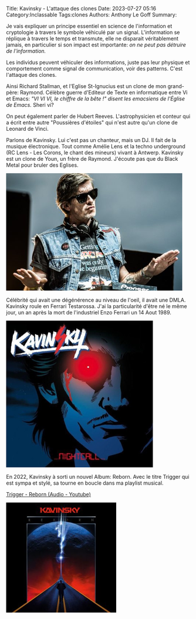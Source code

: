 Title: Kavinsky - L'attaque des clones
Date: 2023-07-27 05:16
Category:Inclassable
Tags:clones
Authors: Anthony Le Goff
Summary:

Je vais expliquer un principe essentiel en science de l'information et cryptologie à travers le symbole véhiculé par un signal. L'information se réplique à travers le temps et transmute, elle ne disparait véritablement jamais, en particulier si son impact est importante: *on ne peut pas détruire de l'information.*

Les individus peuvent véhiculer des informations, juste pas leur physique et comportement comme signal de communication, voir des patterns. C'est l'attaque des clones.

Ainsi Richard Stallman, et l'Eglise St-Ignucius est un clone de mon grand-père: Raymond. Célèbre guerre d'Editeur de Texte en informatique entre Vi et Emacs: *"VI VI VI, le chiffre de la bête !" disent les emacsiens de l'Église de Emacs.* Sheri vi?

On peut également parler de Hubert Reeves. L'astrophysicien et conteur qui a écrit entre autre "Poussières d'étoiles" qui n'est autre qu'un clone de Leonard de Vinci.

Parlons de Kavinsky. Lui c'est pas un chanteur, mais un DJ. Il fait de la musique électronique. Tout comme Amélie Lens et la techno underground (RC Lens - Les Corons, le chant des mineurs) vivant à Antwerp. Kavinsky est un clone de Youn, un frère de Raymond. J'écoute pas que du Black Metal pour bruler des Eglises.

![kavinsky style](images/kavinsky-style.jpg)

Célébrité qui avait une dégénérence au niveau de l'oeil, il avait une DMLA. Kavinsky roule en Ferrari Testarossa. J'ai la particularité d'être né le même jour, un an après la mort de l'industriel Enzo Ferrari un 14 Aout 1989.

![kavinsky - Nightcall](images/kavinsky.jpg)

En 2022, Kavinsky à sorti un nouvel Album: Reborn. Avec le titre Trigger qui est sympa et stylé, sa tourne en boucle dans ma playlist musical.

[Trigger - Reborn (Audio - Youtube)](https://www.youtube.com/watch?v=9mQ_QvlmY9c)

![trigger-kavinsky](images/trigger-kavinsky.jpg)